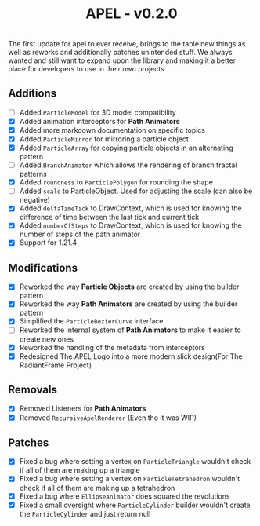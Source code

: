 <h1 style="text-align: center;"> APEL - v0.2.0</h1><br>
The first update for apel to ever receive, brings to the table new things as well as reworks and additionally patches
unintended stuff. We always wanted and still want to expand upon the library and making it a better place for developers
to use in their own projects

## Additions
- [ ] Added ``ParticleModel`` for 3D model compatibility
- [x] Added animation interceptors for **Path Animators**
- [x] Added more markdown documentation on specific topics
- [x] Added ``ParticleMirror`` for mirroring a particle object
- [x] Added ``ParticleArray`` for copying particle objects in an alternating pattern
- [ ] Added ``BranchAnimator`` which allows the rendering of branch fractal patterns
- [x] Added ``roundness`` to ``ParticlePolygon`` for rounding the shape
- [ ] Added ``scale`` to ParticleObject. Used for adjusting the scale (can also be negative)
- [x] Added ``deltaTimeTick`` to DrawContext, which is used for knowing the difference of time between the last tick and current tick
- [x] Added ``numberOfSteps`` to DrawContext, which is used for knowing the number of steps of the path animator
- [x] Support for 1.21.4

## Modifications
- [x] Reworked the way **Particle Objects** are created by using the builder pattern
- [x] Reworked the way **Path Animators** are created by using the builder pattern
- [x] Simplified the ``ParticleBezierCurve`` interface
- [ ] Reworked the internal system of **Path Animators** to make it easier to create new ones
- [x] Reworked the handling of the metadata from interceptors
- [x] Redesigned The APEL Logo into a more modern slick design(For The RadiantFrame Project)

## Removals
- [x] Removed Listeners for **Path Animators**
- [x] Removed `RecursiveApelRenderer` (Even tho it was WIP)

## Patches
- [x] Fixed a bug where setting a vertex on ``ParticleTriangle`` wouldn't check if all of them are making up a triangle
- [x] Fixed a bug where setting a vertex on ``ParticleTetrahedron`` wouldn't check if all of them are making up a tetrahedron
- [x] Fixed a bug where ``EllipseAnimator`` does squared the revolutions
- [x] Fixed a small oversight where ``ParticleCylinder`` builder wouldn't create the ``ParticleCylinder`` and just return null
